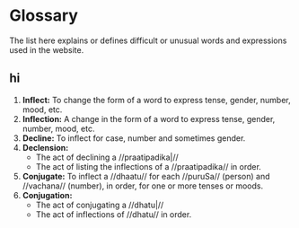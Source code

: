 # Glossary

The list here explains or defines difficult or unusual words and expressions used in the website.

## hi 

1. **Inflect:** To change the form of a word to express tense, gender, number, mood, etc.
2. **Inflection:** A change in the form of a word to express tense, gender, number, mood, etc.
3. **Decline:** To inflect for case, number and sometimes gender.
4. **Declension:** 
    - The act of declining a //praatipadika|//
    - The act of listing the inflections of a //praatipadika// in order.
5. **Conjugate:** To inflect a //dhaatu// for each //puruSa// (person) and //vachana// (number), in order, for one or more tenses or moods.
6. **Conjugation:** 
    - The act of conjugating a //dhatu|//
    - The act of inflections of //dhatu// in order.
<!--stackedit_data:
eyJoaXN0b3J5IjpbMTM1MDgyMTY0NiwtNDAyNDUxMzU3LC0yMD
c2ODM2ODY4LDU1MTYwMzY0Myw3MDQ2ODA2NjAsLTkzOTQxMjM0
OF19
-->